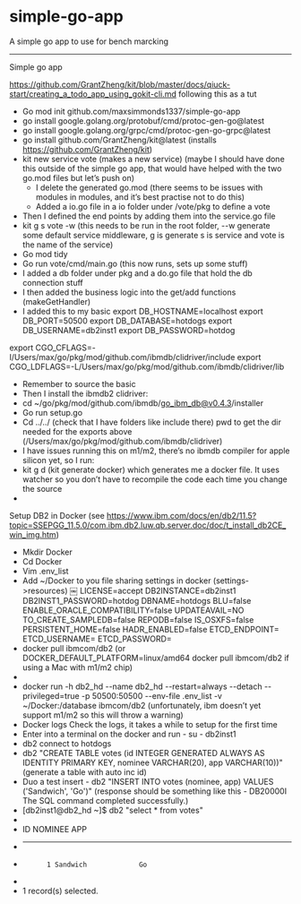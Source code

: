 # simple-go-app
A simple go app to use for bench marcking



--------

Simple go app

https://github.com/GrantZheng/kit/blob/master/docs/qiuck-start/creating_a_todo_app_using_gokit-cli.md following this as a tut

* Go mod init github.com/maxsimmonds1337/simple-go-app
* go install google.golang.org/protobuf/cmd/protoc-gen-go@latest 
* go install google.golang.org/grpc/cmd/protoc-gen-go-grpc@latest 
* go install github.com/GrantZheng/kit@latest (installs https://github.com/GrantZheng/kit)
* kit new service vote (makes a new service) (maybe I should have done this outside of the simple go app, that would have helped with the two go.mod files but let’s push on)
    * I delete the generated go.mod (there seems to be issues with modules in modules, and it’s best practise not to do this)
    * Added a io.go file in a io folder under /vote/pkg to define a vote
* Then I defined the end points by adding them into the service.go file
* kit g s vote -w (this needs to be run in the root folder, --w generate some default service middleware, g is generate s is service and vote is the name of the service)
* Go mod tidy
* Go run vote/cmd/main.go (this now runs, sets up some stuff)
* I added a db folder under pkg and a do.go file that hold the db connection stuff
* I then added the business logic into the get/add functions (makeGetHandler)
* I added this to my basic
export DB_HOSTNAME=localhost
export DB_PORT=50500
export DB_DATABASE=hotdogs
export DB_USERNAME=db2inst1
export DB_PASSWORD=hotdog

export CGO_CFLAGS=-I/Users/max/go/pkg/mod/github.com/ibmdb/clidriver/include
export CGO_LDFLAGS=-L/Users/max/go/pkg/mod/github.com/ibmdb/clidriver/lib

* Remember to source the basic
* Then I install the ibmdb2 clidriver:
* cd ~/go/pkg/mod/github.com/ibmdb/go_ibm_db@v0.4.3/installer 
* Go run setup.go
* Cd ../../ (check that I have folders like include there) pwd to get the dir needed for the exports above (/Users/max/go/pkg/mod/github.com/ibmdb/clidriver)
* I have issues running this on m1/m2, there’s no ibmdb compiler for apple silicon yet, so I run:
* kit g d (kit generate docker) which generates me a docker file. It uses watcher so you don’t have to recompile the code each time you change the source
* 


Setup DB2 in Docker (see https://www.ibm.com/docs/en/db2/11.5?topic=SSEPGG_11.5.0/com.ibm.db2.luw.qb.server.doc/doc/t_install_db2CE_win_img.htm)

* Mkdir Docker
* Cd Docker
* Vim .env_list
* Add ~/Docker to you file sharing settings in docker (settings->resources)
￼
LICENSE=accept
DB2INSTANCE=db2inst1
DB2INST1_PASSWORD=hotdog
DBNAME=hotdogs
BLU=false
ENABLE_ORACLE_COMPATIBILITY=false
UPDATEAVAIL=NO
TO_CREATE_SAMPLEDB=false
REPODB=false
IS_OSXFS=false
PERSISTENT_HOME=false
HADR_ENABLED=false
ETCD_ENDPOINT=
ETCD_USERNAME=
ETCD_PASSWORD=
* docker pull ibmcom/db2 (or DOCKER_DEFAULT_PLATFORM=linux/amd64 docker pull ibmcom/db2 if using a Mac with m1/m2 chip)
* 
* docker run -h db2_hd --name db2_hd --restart=always --detach --privileged=true -p 50500:50500 --env-file .env_list -v ~/Docker:/database ibmcom/db2 (unfortunately, ibm doesn’t yet support m1/m2 so this will throw a warning)
* Docker logs <container name> Check the logs, it takes a while to setup for the first time 
* Enter into a terminal on the docker and run - su - db2inst1
* db2 connect to hotdogs
* db2 "CREATE TABLE votes (id INTEGER GENERATED ALWAYS AS IDENTITY PRIMARY KEY, nominee VARCHAR(20), app VARCHAR(10))" (generate a table with auto inc id)
* Duo a test insert - db2 "INSERT INTO votes (nominee, app) VALUES ('Sandwich', 'Go')" (response should be something like this - DB20000I  The SQL command completed successfully.)
* [db2inst1@db2_hd ~]$ db2 "select * from votes"
* 
* ID          NOMINEE              APP       
* ----------- -------------------- ----------
*           1 Sandwich             Go        
* 
*   1 record(s) selected.


